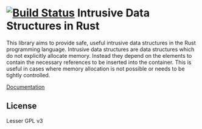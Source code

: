 [![Build Status](https://travis-ci.org/dschatzberg/intrusive.svg?branch=master)](https://travis-ci.org/dschatzberg/intrusive)
Intrusive Data Structures in Rust
=======================

This library aims to provide safe, useful intrusive data structures in the Rust
programming language. Intrusive data structures are data structures which do not
explicitly allocate memory. Instead they depend on the elements to contain the
necessary references to be inserted into the container. This is useful in cases
where memory allocation is not possible or needs to be tightly controlled.

[Documentation](https://dschatzberg.github.io/intrusive/intrusive-containers/index.html)

License
-------
Lesser GPL v3
